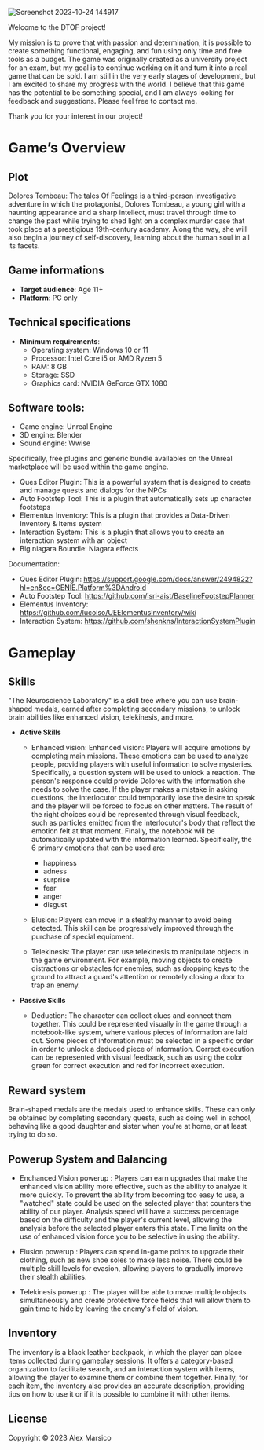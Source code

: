 ![Screenshot 2023-10-24 144917](https://github.com/HashMall0w/DTOF/assets/78042460/92422e66-d812-483e-8d59-f24c122af3f4)

Welcome to the DTOF project!

My mission is to prove that with passion and determination, it is possible to create something functional, engaging, and fun using only time and free tools as a budget.
The game was originally created as a university project for an exam, but my goal is to continue working on it and turn it into a real game that can be sold.
I am still in the very early stages of development, but I am excited to share my progress with the world.
I believe that this game has the potential to be something special, and I am always looking for feedback and suggestions. Please feel free to contact me.

Thank you for your interest in our project!

# Game’s Overview

## Plot
Dolores Tombeau: The tales Of Feelings is a third-person investigative adventure in which the protagonist, Dolores Tombeau, a young girl with a haunting appearance and a sharp intellect, must travel through time to change the past while trying to shed light on a complex murder case that took place at a prestigious 19th-century academy. Along the way, she will also begin a journey of self-discovery, learning about the human soul in all its facets.

## Game informations

* **Target audience**: Age 11+
* **Platform**: PC only

## Technical specifications

* **Minimum requirements**:
  * Operating system: Windows 10 or 11
  * Processor: Intel Core i5 or AMD Ryzen 5
  * RAM: 8 GB
  * Storage: SSD
  * Graphics card: NVIDIA GeForce GTX 1080

## Software tools:

* Game engine: Unreal Engine
* 3D engine: Blender
* Sound engine: Wwise

Specifically, free plugins and generic bundle availables on the Unreal marketplace will be used within the game engine.

* Ques Editor Plugin: This is a powerful system that is designed to create and manage quests and dialogs for the NPCs
* Auto Footstep Tool: This is a plugin that automatically sets up character footsteps
* Elementus Inventory: This is a plugin that provides a Data-Driven Inventory & Items system
* Interaction System: This is a plugin that allows you to create an interaction system with an object
* Big niagara Boundle: Niagara effects

Documentation:
* Ques Editor Plugin: https://support.google.com/docs/answer/2494822?hl=en&co=GENIE.Platform%3DAndroid
* Auto Footstep Tool: https://github.com/isri-aist/BaselineFootstepPlanner
* Elementus Inventory: https://github.com/lucoiso/UEElementusInventory/wiki
* Interaction System: https://github.com/shenkns/InteractionSystemPlugin
 
# Gameplay

## Skills

"The Neuroscience Laboratory" is a skill tree where you can use brain-shaped medals, earned after completing secondary missions, to unlock brain abilities like enhanced vision, telekinesis, and more.

* **Active Skills**
  * Enhanced vision: Enhanced vision: Players will acquire emotions by completing main missions. These emotions can be used to analyze people, providing players with useful information to solve mysteries.
    Specifically, a question system will be used to unlock a reaction. The person's response could provide Dolores with the information she needs to solve the case. If the player makes a mistake in asking questions, the interlocutor could temporarily lose the desire to speak and the player will be forced to focus on other matters.
    The result of the right choices could be represented through visual feedback, such as particles emitted from the interlocutor's body that reflect the emotion felt at that moment. Finally, the notebook will be automatically updated with the information learned.
    Specifically, the 6 primary emotions that can be used are:
     * happiness
     * adness
     * surprise
     * fear
     * anger
     * disgust

  * Elusion: Players can move in a stealthy manner to avoid being detected. This skill can be progressively improved through the purchase of special equipment.
  
  * Telekinesis: The player can use telekinesis to manipulate objects in the game environment. For example, moving objects to create distractions or obstacles for enemies, such as dropping keys to the ground to attract a guard's attention or remotely closing a door to trap an enemy.

* **Passive Skills**
  * Deduction: The character can collect clues and connect them together. This could be represented visually in the game through a notebook-like system, where various pieces of information are laid out. Some pieces of information must be selected in a specific order in order to unlock a deduced piece of information. Correct execution can be represented with visual feedback, such as using the color green for correct execution and red for incorrect execution.

## Reward system
Brain-shaped medals are the medals used to enhance skills. These can only be obtained by completing secondary quests, such as doing well in school, behaving like a good daughter and sister when you're at home, or at least trying to do so.

## Powerup System and Balancing

* Enchanced Vision powerup : Players can earn upgrades that make the enhanced vision ability more effective, such as the ability to analyze it more quickly. To prevent the ability from becoming too easy to use, a "watched" state could be used on the selected player that counters the ability of our player. Analysis speed will have a success percentage based on the difficulty and the player's current level, allowing the analysis before the selected player enters this state.
Time limits on the use of enhanced vision force you to be selective in using the ability.
  
* Elusion powerup : Players can spend in-game points to upgrade their clothing, such as new shoe soles to make less noise. There could be multiple skill levels for evasion, allowing players to gradually improve their stealth abilities.

* Telekinesis powerup : The player will be able to move multiple objects simultaneously and create protective force fields that will allow them to gain time to hide by leaving the enemy's field of vision.

## Inventory

The inventory is a black leather backpack, in which the player can place items collected during gameplay sessions. It offers a category-based organization to facilitate search, and an interaction system with items, allowing the player to examine them or combine them together. Finally, for each item, the inventory also provides an accurate description, providing tips on how to use it or if it is possible to combine it with other items.

## License
Copyright © 2023 Alex Marsico
